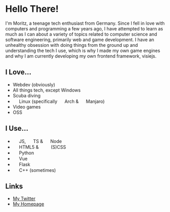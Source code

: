 # Hello There!
I'm Moritz, a teenage tech enthusiast from Germany. Since I fell in love with computers and programming a few years ago, I have attempted to learn as much as I can about a variety of topics related to computer science and software engineering, primarily web and game development. I have an unhealthy obsession with doing things from the ground up and understanding the tech I use, which is why I made my own game engines and why I am currently developing my own frontend framework, visiejs.

## I Love...
- Webdev (obviously)
- All things tech, except Windows
- Scuba diving
- <img src="https://upload.wikimedia.org/wikipedia/commons/thumb/a/af/Tux.png/215px-Tux.png" height="15"> Linux (specifically <img src="https://upload.wikimedia.org/wikipedia/commons/thumb/a/a5/Archlinux-icon-crystal-64.svg/1150px-Archlinux-icon-crystal-64.svg.png" height="15"> Arch & <img src="https://upload.wikimedia.org/wikipedia/commons/thumb/3/3e/Manjaro-logo.svg/1150px-Manjaro-logo.svg.png" height="15"> Manjaro)
- Video games
- OSS

## I Use...
- <img src="https://cdn4.iconfinder.com/data/icons/logos-and-brands/512/187_Js_logo_logos-512.png" height="15"> JS, <img src="https://cdn.iconscout.com/icon/free/png-512/typescript-1174965.png" height="15"> TS & <img src="https://d2eip9sf3oo6c2.cloudfront.net/tags/images/000/000/256/full/nodejslogo.png" height="15"> Node
- <img src="https://image.flaticon.com/icons/svg/1216/1216733.svg" height="15"> HTML5 &  <img src="https://3.bp.blogspot.com/-oRSUw_TmO9o/XIb61m88fcI/AAAAAAAAIq0/vnxl2zzsXEQsnHI2fH4GjKu_ZT0urRo4wCK4BGAYYCw/s1600/icon%2Bcss%2B3.png" height="15"> <img src="https://cdn.iconscout.com/icon/free/png-256/sass-226054.png" height="15">(S)CSS
- <img src="https://cdn3.iconfinder.com/data/icons/logos-and-brands-adobe/512/267_Python-512.png" height="15"> Python
- <img src="https://cdn.icon-icons.com/icons2/2107/PNG/512/file_type_vue_icon_130078.png" height="15"> Vue
- <img src="https://encrypted-tbn0.gstatic.com/images?q=tbn%3AANd9GcSkzyQBAph9cg79kgAt3LTh4PqYNuv9c56IOQ&usqp=CAU" height="15"> Flask
- <img src="https://upload.wikimedia.org/wikipedia/commons/1/18/ISO_C%2B%2B_Logo.svg" height="15"> C++ (sometimes)

## Links
- [My Twitter](https://twitter.com/pixldemon)
- [My Homepage](https://pixldev.netlify.app)
